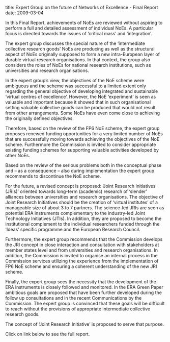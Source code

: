title: Expert Group on the future of Networks of Excellence - Final Report
date: 2009-03-04 

In this Final Report, achievements of NoEs are reviewed without aspiring to perform a full and detailed assessment of individual NoEs. A particular focus is directed towards the issues of ‘critical mass’ and ‘integration’.
<!--break-->
The expert group discusses the special nature of the ‘intermediate collective research goods’ NoEs are producing as well as the structural aspect of NoEs originally supposed to form a new intra-European layer of durable virtual research organisations. In that context, the group also considers the roles of NoEs for national research institutions, such as universities and research organisations.

In the expert group’s view, the objectives of the NoE scheme were ambiguous and the scheme was successful to a limited extent only regarding the general objective of developing
integrated and sustainable ‘virtual centres of excellence’. However, the NoE ‘experiment’ is seen as valuable and important because it showed that in such organisational setting valuable collective goods can be produced that would not result from other arrangements. Some NoEs have even come close to achieving the originally defined objectives.

Therefore, based on the review of the FP6 NoE scheme, the expert group proposes renewed funding opportunities for a very limited number of NoEs that are successfully moving
towards achieving the objectives of the NoE scheme. Furthermore the Commission is invited to consider appropriate existing funding schemes for supporting valuable activities developed by other NoEs.

Based on the review of the serious problems both in the conceptual phase and – as a consequence – also during implementation the expert group recommends to discontinue the
NoE scheme.

For the future, a revised concept is proposed: ‘Joint Research Initiatives (JRIs)’ oriented towards long-term (academic) research of ‘slender’ alliances between universities and research organisations. The objective of Joint Research Initiatives should be the creation of ‘virtual institutes’ of a manageable size of about 3 to 7 partners. The science-led JRIs are seen as potential ERA instruments complementary to the industry-led Joint Technology Initiatives (JTIs). In addition, they are proposed to become the institutional complement to the individual researchers funded through the ‘Ideas’ specific programme and the European Research Council.

Furthermore, the expert group recommends that the Commission develops the JRI concept in close interaction and consultation with stakeholders at member states level and from universities and research organisations. In addition, the Commission is invited to organise an internal process in the Commission services utilizing the experience from the implementation of FP6 NoE scheme and ensuring a coherent understanding of the new JRI scheme.

Finally, the expert group sees the necessity that the development of the ERA instruments is closely followed and monitored. In the ERA Green Paper ambitious goals are proposed that have been further developed during the follow up consultations and in the recent Communications by the Commission. The expert group is convinced that these goals will be difficult to reach without the provisions of appropriate intermediate collective research goods.

The concept of ‘Joint Research Initiative’ is proposed to serve that purpose.  

Click on link below to see the full report.